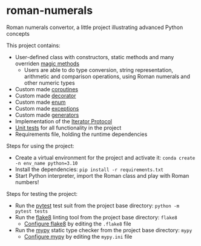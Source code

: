 # roman-numerals
Roman numerals convertor, a little project illustrating advanced Python concepts

This project contains:
- User-defined class with constructors, static methods and many overriden [magic methods](https://docs.python.org/3/reference/datamodel.html)
  - Users are able to do type conversion, string representation, arithmetic and comparison operations, using Roman numerals and other numeric types
- Custom made [coroutines](https://docs.python.org/3/library/asyncio-task.html)
- Custom made [decorator](https://www.python.org/dev/peps/pep-0318/)
- Custom made [enum](https://docs.python.org/3/library/enum.html)
- Custom made [exceptions](https://docs.python.org/3/tutorial/errors.html)
- Custom made [generators](https://python-reference.readthedocs.io/en/latest/docs/generator/)
- Implementation of the [Iterator Protocol](https://wiki.python.org/moin/Iterator)
- [Unit tests](https://docs.pytest.org/en/7.0.x/) for all functionality in the project
- Requirements file, holding the runtime dependencies

Steps for using the project:
- Create a virtual environment for the project and activate it: `conda create -n env_name python=3.10`
- Install the dependencies: `pip install -r requirements.txt`
- Start Python interpreter, import the Roman class and play with Roman numbers!

Steps for testing the project:
- Run the [pytest](https://docs.pytest.org/en/8.1.x/) test suit from the project base directory: `python -m pytest tests`
- Run the [flake8](https://flake8.pycqa.org/en/latest/) linting tool from the project base directory: `flake8`
  - [Configure flake8](https://flake8.pycqa.org/en/latest/user/configuration.html) by editing the `.flake8` file
- Run the [mypy](https://mypy.readthedocs.io/en/stable/) static type checker from the project base directory: `mypy`
  - [Configure mypy](https://mypy.readthedocs.io/en/stable/config_file.html#config-file) by editing the `mypy.ini` file
